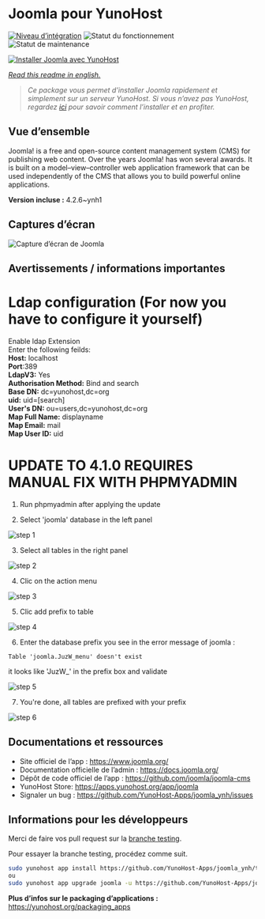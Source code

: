 <!--
N.B.: This README was automatically generated by https://github.com/YunoHost/apps/tree/master/tools/README-generator
It shall NOT be edited by hand.
-->

# Joomla pour YunoHost

[![Niveau d’intégration](https://dash.yunohost.org/integration/joomla.svg)](https://dash.yunohost.org/appci/app/joomla) ![Statut du fonctionnement](https://ci-apps.yunohost.org/ci/badges/joomla.status.svg) ![Statut de maintenance](https://ci-apps.yunohost.org/ci/badges/joomla.maintain.svg)

[![Installer Joomla avec YunoHost](https://install-app.yunohost.org/install-with-yunohost.svg)](https://install-app.yunohost.org/?app=joomla)

*[Read this readme in english.](./README.md)*

> *Ce package vous permet d’installer Joomla rapidement et simplement sur un serveur YunoHost.
Si vous n’avez pas YunoHost, regardez [ici](https://yunohost.org/#/install) pour savoir comment l’installer et en profiter.*

## Vue d’ensemble

Joomla! is a free and open-source content management system (CMS) for publishing web content. Over the years Joomla! has won several awards. It is built on a model–view–controller web application framework that can be used independently of the CMS that allows you to build powerful online applications.


**Version incluse :** 4.2.6~ynh1

## Captures d’écran

![Capture d’écran de Joomla](./doc/screenshots/screenshot.jpg)

## Avertissements / informations importantes

# Ldap configuration (For now you have to configure it yourself)
Enable ldap Extension<br>
Enter the following feilds:<br>
**Host:** localhost<br>
**Port**:389<br>
**LdapV3:** Yes<br>
**Authorisation Method:** Bind and search<br>
**Base DN:** dc=yunohost,dc=org<br>
**uid:** uid=[search]<br>
**User's DN:** ou=users,dc=yunohost,dc=org<br>
**Map Full Name:** displayname<br>
**Map Email:** mail<br>
**Map User ID:** uid<br>

# UPDATE TO 4.1.0 REQUIRES MANUAL FIX WITH PHPMYADMIN

1. Run phpmyadmin after applying the update

2. Select 'joomla' database in the left panel

![step 1](./doc/dbprefix/fix1.jpg)

3. Select all tables in the right panel

![step 2](./doc/dbprefix/fix2.jpg)

4. Clic on the action menu

![step 3](./doc/dbprefix/fix2.5.jpg)

5. Clic add prefix to table

![step 4](./doc/dbprefix/fix3.jpg)

6. Enter the database prefix you see in the error message of joomla :
```
Table 'joomla.JuzW_menu' doesn't exist
```
it looks like 'JuzW_' in the prefix box and validate

![step 5](./doc/dbprefix/fix4.jpg)

7. You're done, all tables are prefixed with your prefix

![step 6](./doc/dbprefix/fix5.jpg)

## Documentations et ressources

* Site officiel de l’app : <https://www.joomla.org/>
* Documentation officielle de l’admin : <https://docs.joomla.org/>
* Dépôt de code officiel de l’app : <https://github.com/joomla/joomla-cms>
* YunoHost Store: <https://apps.yunohost.org/app/joomla>
* Signaler un bug : <https://github.com/YunoHost-Apps/joomla_ynh/issues>

## Informations pour les développeurs

Merci de faire vos pull request sur la [branche testing](https://github.com/YunoHost-Apps/joomla_ynh/tree/testing).

Pour essayer la branche testing, procédez comme suit.

``` bash
sudo yunohost app install https://github.com/YunoHost-Apps/joomla_ynh/tree/testing --debug
ou
sudo yunohost app upgrade joomla -u https://github.com/YunoHost-Apps/joomla_ynh/tree/testing --debug
```

**Plus d’infos sur le packaging d’applications :** <https://yunohost.org/packaging_apps>